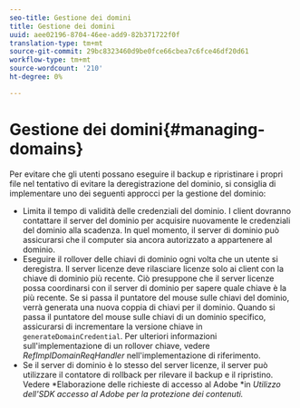```yaml
---
seo-title: Gestione dei domini
title: Gestione dei domini
uuid: aee02196-8704-46ee-add9-82b371722f0f
translation-type: tm+mt
source-git-commit: 29bc8323460d9be0fce66cbea7c6fce46df20d61
workflow-type: tm+mt
source-wordcount: '210'
ht-degree: 0%

---
```



# Gestione dei domini{#managing-domains}

Per evitare che gli utenti possano eseguire il backup e ripristinare i propri file nel tentativo di evitare la deregistrazione del dominio, si consiglia di implementare uno dei seguenti approcci per la gestione del dominio:

* Limita il tempo di validità delle credenziali del dominio. I client dovranno contattare il server del dominio per acquisire nuovamente le credenziali del dominio alla scadenza. In quel momento, il server di dominio può assicurarsi che il computer sia ancora autorizzato a appartenere al dominio.
* Eseguire il rollover delle chiavi di dominio ogni volta che un utente si deregistra. Il server licenze deve rilasciare licenze solo ai client con la chiave di dominio più recente. Ciò presuppone che il server licenze possa coordinarsi con il server di dominio per sapere quale chiave è la più recente. Se si passa il puntatore del mouse sulle chiavi del dominio, verrà generata una nuova coppia di chiavi per il dominio. Quando si passa il puntatore del mouse sulle chiavi di un dominio specifico, assicurarsi di incrementare la versione chiave in `generateDomainCredential`. Per ulteriori informazioni sull&#39;implementazione di un rollover chiave, vedere *RefImplDomainReqHandler* nell&#39;implementazione di riferimento.
* Se il server di dominio è lo stesso del server licenze, il server può utilizzare il contatore di rollback per rilevare il backup e il ripristino. Vedere *Elaborazione delle richieste di accesso al Adobe *in *Utilizzo dell&#39;SDK  accesso al Adobe per la protezione dei contenuti.*

